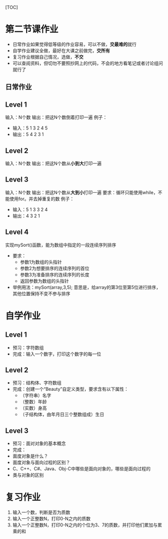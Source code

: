 [TOC]
# 第二节课作业
- 日常作业如果觉得低等级的作业容易，可以不做，**交最难的**就行
- 自学作业建议全做，最好在大课之前做完，**交所有**
- 复习作业根据自己情况，选做，**不交**
- 可以查阅资料，但切勿不要照抄网上的代码，不会的地方看笔记或者讨论组问就行了
## 日常作业
## Level 1
输入：N个数
输出：把这N个数倒着打印一遍
例子：
- 输入：5 
1 3 2 4 5
- 输出：5 4 2 3 1
## Level 2
输入：N个数
输出：把这N个数从**小到大**打印一遍
## Level 3
输入：N个数
输出：把这N个数从**大到小**打印一遍
要求：循环只能使用while，不能使用for。并去掉重复的数
例子：
- 输入：5
1 3 3 2 4
- 输出：4 3 2 1
## Level 4
实现mySort()函数，能为数组中指定的一段连续序列排序
- 要求：
	- 参数1为数组的头指针
	- 参数2为想要排序的连续序列的首位
	- 参数3为准备排序的连续序列的长度
	- 返回参数为数组的头指针
- 举例用法：mySort(array,3,5);
意思是，给array的第3位至第5位进行排序，其他位置保持不变不参与排序
# 自学作业
## Level 1
- 预习：字符数组
- 完成：输入一个数字，打印这个数字的每一位
## Level 2
- 预习：结构体、字符数组
- 完成：创建一个“Beauty”自定义类型，要求含有以下属性：
	- （字符串）名字
	- （整数）年龄
	- （实数）身高
	- （子结构体，由年月日三个整数组成）生日
## Level 3
- 预习：面对对象的基本概念
- 完成：
- 面度对象是什么？
- 面度对象与面向过程的区别？
- C、C++、C#、Java、Obj-C中哪些是面向对象的，哪些是面向过程的
- 类与对象的区别

# 复习作业
1. 输入一个数，判断是否为质数
2. 输入一个正整数N，打印0-N之内的质数
3. 输入一个正整数N，打印0-N之内的个位为3、7的质数，并打印他们累加与累乘的和